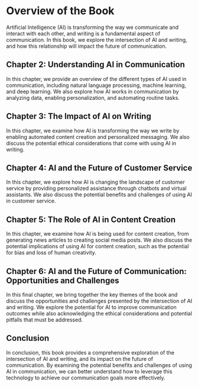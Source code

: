 Overview of the Book
=============================================

Artificial Intelligence (AI) is transforming the way we communicate and interact with each other, and writing is a fundamental aspect of communication. In this book, we explore the intersection of AI and writing, and how this relationship will impact the future of communication.

Chapter 2: Understanding AI in Communication
--------------------------------------------

In this chapter, we provide an overview of the different types of AI used in communication, including natural language processing, machine learning, and deep learning. We also explore how AI works in communication by analyzing data, enabling personalization, and automating routine tasks.

Chapter 3: The Impact of AI on Writing
--------------------------------------

In this chapter, we examine how AI is transforming the way we write by enabling automated content creation and personalized messaging. We also discuss the potential ethical considerations that come with using AI in writing.

Chapter 4: AI and the Future of Customer Service
------------------------------------------------

In this chapter, we explore how AI is changing the landscape of customer service by providing personalized assistance through chatbots and virtual assistants. We also discuss the potential benefits and challenges of using AI in customer service.

Chapter 5: The Role of AI in Content Creation
---------------------------------------------

In this chapter, we examine how AI is being used for content creation, from generating news articles to creating social media posts. We also discuss the potential implications of using AI for content creation, such as the potential for bias and loss of human creativity.

Chapter 6: AI and the Future of Communication: Opportunities and Challenges
---------------------------------------------------------------------------

In this final chapter, we bring together the key themes of the book and discuss the opportunities and challenges presented by the intersection of AI and writing. We explore the potential for AI to improve communication outcomes while also acknowledging the ethical considerations and potential pitfalls that must be addressed.

Conclusion
----------

In conclusion, this book provides a comprehensive exploration of the intersection of AI and writing, and its impact on the future of communication. By examining the potential benefits and challenges of using AI in communication, we can better understand how to leverage this technology to achieve our communication goals more effectively.
